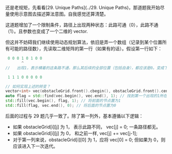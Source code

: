 还是老规矩，先看看[29. Unique Paths](../29. Unique Paths)，那道题我开始尽量使用示意图去描述算法意图。自我感觉还算清楚。

这道题增加了一个限制条件，路径上出现两种状态：此路可通（0），此路不通（1）。且参数也变成了一个二维的 vector.

但这并不妨碍我们继续使用动态规划算法，依旧是弄一个数组（记录到某个位置所有可能的路径数），先读取二维矩阵的第一行（如果有的话）。假设第一行如下：

```cpp
 0 0 0 1 0 1 0 0
       ^
//   出现1，表示横着的这条路不通，那么其后续的全部位置（包括自身），都应该是0。变成下面这个样子：

 1 1 1 0 0 0 0 0

// 如何实现上述的转变？
vector<int> vec(obstacleGrid.front().cbegin(), obstacleGrid.front().cend()); // 读取第一行
auto flag = std::find(vec.begin(), vec.end(), 1); // 找到第一个出现的1所在位置，若没有 flag == vec.end();
std::fill(vec.begin(), flag, 1); // 将前面的节点置为1
std::fill(flag, vec.end(), 0); // 将后面的节点置为0
```

后面的过程与 29 题几乎一致了。除了第一列外，基本遵循以下逻辑：

- 如果 obstacleGrid[i][j] 为 1， 表示此路不同， vec[j] = 0; 一条路径都无。
- 如果 obstacleGrid[i][j] 为 0， 和之前一样, vec[j] += vec[j-1];
- 对于第一列来说，obstacleGrid[i][0] 为 1，应将 vec[0] = 0; 但如果为 0，则应该进入下一次迭代。

